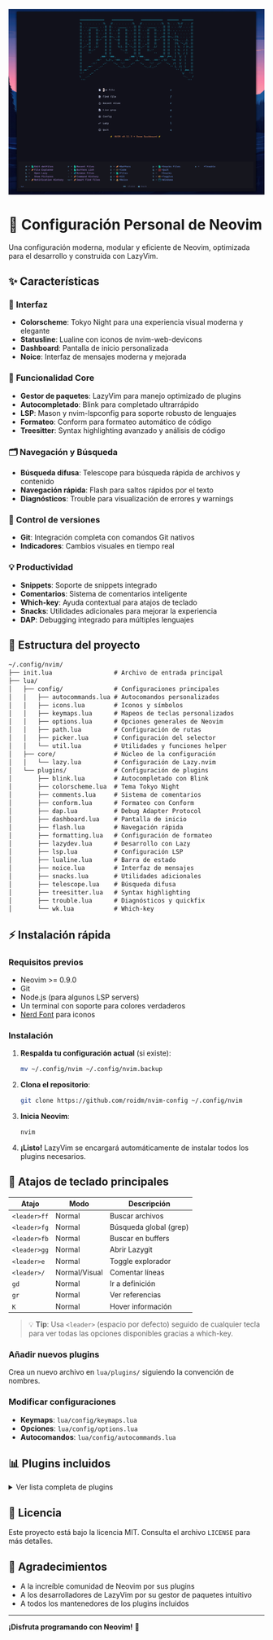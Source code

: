 [![Preview](https://github.com/roidm/nvim-config/blob/main/pics/pic.png?raw=true)](https://github.com/roidm/nvim-config)

# 🚀 Configuración Personal de Neovim

Una configuración moderna, modular y eficiente de Neovim, optimizada para el desarrollo y construida con LazyVim.

## ✨ Características

### 🎨 **Interfaz**

- **Colorscheme**: Tokyo Night para una experiencia visual moderna y elegante
- **Statusline**: Lualine con iconos de nvim-web-devicons
- **Dashboard**: Pantalla de inicio personalizada
- **Noice**: Interfaz de mensajes moderna y mejorada

### 🔧 **Funcionalidad Core**

- **Gestor de paquetes**: LazyVim para manejo optimizado de plugins
- **Autocompletado**: Blink para completado ultrarrápido
- **LSP**: Mason y nvim-lspconfig para soporte robusto de lenguajes
- **Formateo**: Conform para formateo automático de código
- **Treesitter**: Syntax highlighting avanzado y análisis de código

### 🗂️ **Navegación y Búsqueda**

- **Búsqueda difusa**: Telescope para búsqueda rápida de archivos y contenido
- **Navegación rápida**: Flash para saltos rápidos por el texto
- **Diagnósticos**: Trouble para visualización de errores y warnings

### 🔄 **Control de versiones**

- **Git**: Integración completa con comandos Git nativos
- **Indicadores**: Cambios visuales en tiempo real

### 💡 **Productividad**

- **Snippets**: Soporte de snippets integrado
- **Comentarios**: Sistema de comentarios inteligente
- **Which-key**: Ayuda contextual para atajos de teclado
- **Snacks**: Utilidades adicionales para mejorar la experiencia
- **DAP**: Debugging integrado para múltiples lenguajes

## 📁 Estructura del proyecto

```
~/.config/nvim/
├── init.lua                 # Archivo de entrada principal
├── lua/
│   ├── config/              # Configuraciones principales
│   │   ├── autocommands.lua # Autocomandos personalizados
│   │   ├── icons.lua        # Iconos y símbolos
│   │   ├── keymaps.lua      # Mapeos de teclas personalizados
│   │   ├── options.lua      # Opciones generales de Neovim
│   │   ├── path.lua         # Configuración de rutas
│   │   ├── picker.lua       # Configuración del selector
│   │   └── util.lua         # Utilidades y funciones helper
│   ├── core/                # Núcleo de la configuración
│   │   └── lazy.lua         # Configuración de Lazy.nvim
│   └── plugins/             # Configuración de plugins
│       ├── blink.lua        # Autocompletado con Blink
│       ├── colorscheme.lua  # Tema Tokyo Night
│       ├── comments.lua     # Sistema de comentarios
│       ├── conform.lua      # Formateo con Conform
│       ├── dap.lua          # Debug Adapter Protocol
│       ├── dashboard.lua    # Pantalla de inicio
│       ├── flash.lua        # Navegación rápida
│       ├── formatting.lua   # Configuración de formateo
│       ├── lazydev.lua      # Desarrollo con Lazy
│       ├── lsp.lua          # Configuración LSP
│       ├── lualine.lua      # Barra de estado
│       ├── noice.lua        # Interfaz de mensajes
│       ├── snacks.lua       # Utilidades adicionales
│       ├── telescope.lua    # Búsqueda difusa
│       ├── treesitter.lua   # Syntax highlighting
│       ├── trouble.lua      # Diagnósticos y quickfix
│       └── wk.lua           # Which-key
```

## ⚡ Instalación rápida

### Requisitos previos

- Neovim >= 0.9.0
- Git
- Node.js (para algunos LSP servers)
- Un terminal con soporte para colores verdaderos
- [Nerd Font](https://www.nerdfonts.com/) para iconos

### Instalación

1. **Respalda tu configuración actual** (si existe):

   ```bash
   mv ~/.config/nvim ~/.config/nvim.backup
   ```

2. **Clona el repositorio**:

   ```bash
   git clone https://github.com/roidm/nvim-config ~/.config/nvim
   ```

3. **Inicia Neovim**:

   ```bash
   nvim
   ```

4. **¡Listo!** LazyVim se encargará automáticamente de instalar todos los plugins necesarios.

## 🎯 Atajos de teclado principales

| Atajo        | Modo          | Descripción            |
| ------------ | ------------- | ---------------------- |
| `<leader>ff` | Normal        | Buscar archivos        |
| `<leader>fg` | Normal        | Búsqueda global (grep) |
| `<leader>fb` | Normal        | Buscar en buffers      |
| `<leader>gg` | Normal        | Abrir Lazygit          |
| `<leader>e`  | Normal        | Toggle explorador      |
| `<leader>/`  | Normal/Visual | Comentar líneas        |
| `gd`         | Normal        | Ir a definición        |
| `gr`         | Normal        | Ver referencias        |
| `K`          | Normal        | Hover información      |

> 💡 **Tip**: Usa `<leader>` (espacio por defecto) seguido de cualquier tecla para ver todas las opciones disponibles gracias a which-key.

### Añadir nuevos plugins

Crea un nuevo archivo en `lua/plugins/` siguiendo la convención de nombres.

### Modificar configuraciones

- **Keymaps**: `lua/config/keymaps.lua`
- **Opciones**: `lua/config/options.lua`
- **Autocomandos**: `lua/config/autocommands.lua`

## 📊 Plugins incluidos

<details>
<summary>Ver lista completa de plugins</summary>

- **LazyVim**: Gestor de plugins y configuración base
- **Tokyo Night**: Tema de colores moderno
- **Blink**: Autocompletado ultrarrápido
- **Mason**: Gestor de LSP, DAP, linters y formatters
- **nvim-lspconfig**: Configuración LSP
- **Conform**: Formateo de código
- **Telescope**: Búsqueda difusa
- **Flash**: Navegación rápida por el texto
- **Trouble**: Diagnósticos y quickfix
- **Treesitter**: Highlighting y parsing
- **Lualine**: Barra de estado
- **Which-key**: Ayuda de atajos
- **Dashboard**: Pantalla de inicio
- **Noice**: Interfaz de comandos/mensajes
- **Snacks**: Utilidades adicionales
- **DAP**: Debug Adapter Protocol

</details>

## 📝 Licencia

Este proyecto está bajo la licencia MIT. Consulta el archivo `LICENSE` para más detalles.

## 🙏 Agradecimientos

- A la increíble comunidad de Neovim por sus plugins
- A los desarrolladores de LazyVim por su gestor de paquetes intuitivo
- A todos los mantenedores de los plugins incluidos

---

**¡Disfruta programando con Neovim!** 🎉
